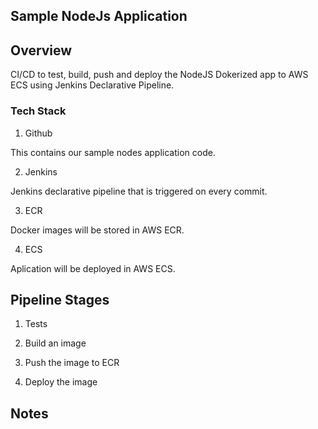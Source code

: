 Sample NodeJs Application
------------------------

## Overview

CI/CD to test, build, push and deploy the NodeJS Dokerized app to AWS ECS using Jenkins Declarative Pipeline.

### Tech Stack

1. Github

This contains our sample nodes application code.

2. Jenkins

Jenkins declarative pipeline that is triggered on every commit.

3. ECR

Docker images will be stored in AWS ECR.

4. ECS

Aplication will be deployed in AWS ECS.


## Pipeline Stages

1. Tests

2. Build an image

3. Push the image to ECR

4. Deploy the image


## Notes
